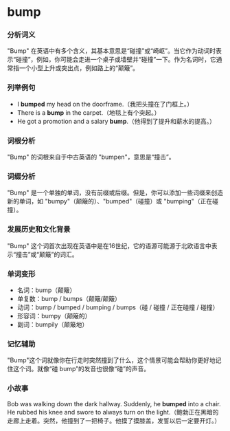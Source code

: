 # bump

### 分析词义

  

"Bump" 在英语中有多个含义，其基本意思是“碰撞”或“崎岖”。当它作为动词时表示“碰撞”，例如，你可能会走进一个桌子或墙壁并“碰撞”一下。作为名词时，它通常指一个小型上升或突出点，例如路上的“颠簸”。

  

### 列举例句

  

*   I **bumped** my head on the doorframe.（我把头撞在了门框上。）
*   There is a **bump** in the carpet.（地毯上有个突起。）
*   He got a promotion and a salary **bump**.（他得到了提升和薪水的提高。）

  

### 词根分析

  

"Bump" 的词根来自于中古英语的 "bumpen"，意思是“撞击”。

  

### 词缀分析

  

"Bump" 是一个单独的单词，没有前缀或后缀。但是，你可以添加一些词缀来创造新的单词，如 "bumpy"（颠簸的）、"bumped"（碰撞）或 "bumping"（正在碰撞）。

  

### 发展历史和文化背景

  

"Bump" 这个词首次出现在英语中是在16世纪，它的语源可能源于北欧语言中表示“撞击”或“颠簸”的词汇。

  

### 单词变形

  

*   名词：bump（颠簸）
*   单复数：bump / bumps（颠簸/颠簸）
*   动词：bump / bumped / bumping / bumps（碰 / 碰撞 / 正在碰撞 / 碰撞）
*   形容词：bumpy（颠簸的）
*   副词：bumpily（颠簸地）

  

### 记忆辅助

  

"Bump"这个词就像你在行走时突然撞到了什么，这个情景可能会帮助你更好地记住这个词。就像“碰 bump”的发音也很像“碰”的声音。

  

### 小故事

  

Bob was walking down the dark hallway. Suddenly, he **bumped** into a chair. He rubbed his knee and swore to always turn on the light.（鲍勃正在黑暗的走廊上走着。突然，他撞到了一把椅子。他摸了摸膝盖，发誓以后一定要开灯。）
